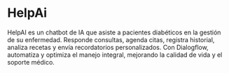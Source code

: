 # HelpAi
HelpAI es un chatbot de IA que asiste a pacientes diabéticos en la gestión de su enfermedad. Responde consultas, agenda citas, registra historial, analiza recetas y envía recordatorios personalizados. Con Dialogflow, automatiza y optimiza el manejo integral, mejorando la calidad de vida y el soporte médico.
